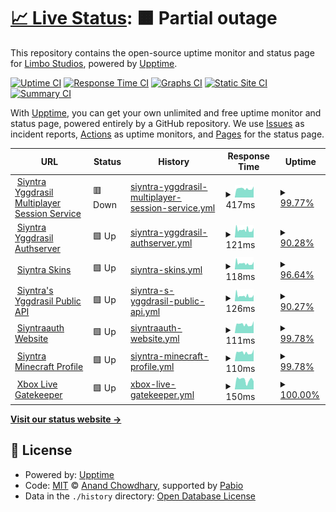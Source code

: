 # [📈 Live Status](https://Limbo-Studios.github.io/siyntra-status-page): <!--live status--> **🟧 Partial outage**

This repository contains the open-source uptime monitor and status page for [Limbo Studios](https://Limbo-Studios.github.io/siyntra-status-page), powered by [Upptime](https://github.com/upptime/upptime).

[![Uptime CI](https://github.com/Limbo-Studios/siyntra-status-page/workflows/Uptime%20CI/badge.svg)](https://github.com/Limbo-Studios/siyntra-status-page/actions?query=workflow%3A%22Uptime+CI%22)
[![Response Time CI](https://github.com/Limbo-Studios/siyntra-status-page/workflows/Response%20Time%20CI/badge.svg)](https://github.com/Limbo-Studios/siyntra-status-page/actions?query=workflow%3A%22Response+Time+CI%22)
[![Graphs CI](https://github.com/Limbo-Studios/siyntra-status-page/workflows/Graphs%20CI/badge.svg)](https://github.com/Limbo-Studios/siyntra-status-page/actions?query=workflow%3A%22Graphs+CI%22)
[![Static Site CI](https://github.com/Limbo-Studios/siyntra-status-page/workflows/Static%20Site%20CI/badge.svg)](https://github.com/Limbo-Studios/siyntra-status-page/actions?query=workflow%3A%22Static+Site+CI%22)
[![Summary CI](https://github.com/Limbo-Studios/siyntra-status-page/workflows/Summary%20CI/badge.svg)](https://github.com/Limbo-Studios/siyntra-status-page/actions?query=workflow%3A%22Summary+CI%22)

With [Upptime](https://upptime.js.org), you can get your own unlimited and free uptime monitor and status page, powered entirely by a GitHub repository. We use [Issues](https://github.com/Limbo-Studios/siyntra-status-page/issues) as incident reports, [Actions](https://github.com/Limbo-Studios/siyntra-status-page/actions) as uptime monitors, and [Pages](https://Limbo-Studios.github.io/siyntra-status-page) for the status page.

<!--start: status pages-->
<!-- This summary is generated by Upptime (https://github.com/upptime/upptime) -->
<!-- Do not edit this manually, your changes will be overwritten -->
<!-- prettier-ignore -->
| URL | Status | History | Response Time | Uptime |
| --- | ------ | ------- | ------------- | ------ |
| <img alt="" src="https://icons.duckduckgo.com/ip3/auth.siyntrastudios.com.ico" height="13"> [Siyntra Yggdrasil Multiplayer Session Service](https://auth.siyntrastudios.com/session) | 🟥 Down | [siyntra-yggdrasil-multiplayer-session-service.yml](https://github.com/Limbo-Studios/siyntra-status-page/commits/HEAD/history/siyntra-yggdrasil-multiplayer-session-service.yml) | <details><summary><img alt="Response time graph" src="./graphs/siyntra-yggdrasil-multiplayer-session-service/response-time-week.png" height="20"> 417ms</summary><br><a href="https://Limbo-Studios.github.io/siyntra-status-page/history/siyntra-yggdrasil-multiplayer-session-service"><img alt="Response time 421" src="https://img.shields.io/endpoint?url=https%3A%2F%2Fraw.githubusercontent.com%2FLimbo-Studios%2Fsiyntra-status-page%2FHEAD%2Fapi%2Fsiyntra-yggdrasil-multiplayer-session-service%2Fresponse-time.json"></a><br><a href="https://Limbo-Studios.github.io/siyntra-status-page/history/siyntra-yggdrasil-multiplayer-session-service"><img alt="24-hour response time 520" src="https://img.shields.io/endpoint?url=https%3A%2F%2Fraw.githubusercontent.com%2FLimbo-Studios%2Fsiyntra-status-page%2FHEAD%2Fapi%2Fsiyntra-yggdrasil-multiplayer-session-service%2Fresponse-time-day.json"></a><br><a href="https://Limbo-Studios.github.io/siyntra-status-page/history/siyntra-yggdrasil-multiplayer-session-service"><img alt="7-day response time 417" src="https://img.shields.io/endpoint?url=https%3A%2F%2Fraw.githubusercontent.com%2FLimbo-Studios%2Fsiyntra-status-page%2FHEAD%2Fapi%2Fsiyntra-yggdrasil-multiplayer-session-service%2Fresponse-time-week.json"></a><br><a href="https://Limbo-Studios.github.io/siyntra-status-page/history/siyntra-yggdrasil-multiplayer-session-service"><img alt="30-day response time 421" src="https://img.shields.io/endpoint?url=https%3A%2F%2Fraw.githubusercontent.com%2FLimbo-Studios%2Fsiyntra-status-page%2FHEAD%2Fapi%2Fsiyntra-yggdrasil-multiplayer-session-service%2Fresponse-time-month.json"></a><br><a href="https://Limbo-Studios.github.io/siyntra-status-page/history/siyntra-yggdrasil-multiplayer-session-service"><img alt="1-year response time 421" src="https://img.shields.io/endpoint?url=https%3A%2F%2Fraw.githubusercontent.com%2FLimbo-Studios%2Fsiyntra-status-page%2FHEAD%2Fapi%2Fsiyntra-yggdrasil-multiplayer-session-service%2Fresponse-time-year.json"></a></details> | <details><summary><a href="https://Limbo-Studios.github.io/siyntra-status-page/history/siyntra-yggdrasil-multiplayer-session-service">99.77%</a></summary><a href="https://Limbo-Studios.github.io/siyntra-status-page/history/siyntra-yggdrasil-multiplayer-session-service"><img alt="All-time uptime 98.89%" src="https://img.shields.io/endpoint?url=https%3A%2F%2Fraw.githubusercontent.com%2FLimbo-Studios%2Fsiyntra-status-page%2FHEAD%2Fapi%2Fsiyntra-yggdrasil-multiplayer-session-service%2Fuptime.json"></a><br><a href="https://Limbo-Studios.github.io/siyntra-status-page/history/siyntra-yggdrasil-multiplayer-session-service"><img alt="24-hour uptime 99.97%" src="https://img.shields.io/endpoint?url=https%3A%2F%2Fraw.githubusercontent.com%2FLimbo-Studios%2Fsiyntra-status-page%2FHEAD%2Fapi%2Fsiyntra-yggdrasil-multiplayer-session-service%2Fuptime-day.json"></a><br><a href="https://Limbo-Studios.github.io/siyntra-status-page/history/siyntra-yggdrasil-multiplayer-session-service"><img alt="7-day uptime 99.77%" src="https://img.shields.io/endpoint?url=https%3A%2F%2Fraw.githubusercontent.com%2FLimbo-Studios%2Fsiyntra-status-page%2FHEAD%2Fapi%2Fsiyntra-yggdrasil-multiplayer-session-service%2Fuptime-week.json"></a><br><a href="https://Limbo-Studios.github.io/siyntra-status-page/history/siyntra-yggdrasil-multiplayer-session-service"><img alt="30-day uptime 98.89%" src="https://img.shields.io/endpoint?url=https%3A%2F%2Fraw.githubusercontent.com%2FLimbo-Studios%2Fsiyntra-status-page%2FHEAD%2Fapi%2Fsiyntra-yggdrasil-multiplayer-session-service%2Fuptime-month.json"></a><br><a href="https://Limbo-Studios.github.io/siyntra-status-page/history/siyntra-yggdrasil-multiplayer-session-service"><img alt="1-year uptime 98.89%" src="https://img.shields.io/endpoint?url=https%3A%2F%2Fraw.githubusercontent.com%2FLimbo-Studios%2Fsiyntra-status-page%2FHEAD%2Fapi%2Fsiyntra-yggdrasil-multiplayer-session-service%2Fuptime-year.json"></a></details>
| <img alt="" src="https://icons.duckduckgo.com/ip3/auth.siyntrastudios.com.ico" height="13"> [Siyntra Yggdrasil Authserver](https://auth.siyntrastudios.com/auth) | 🟩 Up | [siyntra-yggdrasil-authserver.yml](https://github.com/Limbo-Studios/siyntra-status-page/commits/HEAD/history/siyntra-yggdrasil-authserver.yml) | <details><summary><img alt="Response time graph" src="./graphs/siyntra-yggdrasil-authserver/response-time-week.png" height="20"> 121ms</summary><br><a href="https://Limbo-Studios.github.io/siyntra-status-page/history/siyntra-yggdrasil-authserver"><img alt="Response time 130" src="https://img.shields.io/endpoint?url=https%3A%2F%2Fraw.githubusercontent.com%2FLimbo-Studios%2Fsiyntra-status-page%2FHEAD%2Fapi%2Fsiyntra-yggdrasil-authserver%2Fresponse-time.json"></a><br><a href="https://Limbo-Studios.github.io/siyntra-status-page/history/siyntra-yggdrasil-authserver"><img alt="24-hour response time 149" src="https://img.shields.io/endpoint?url=https%3A%2F%2Fraw.githubusercontent.com%2FLimbo-Studios%2Fsiyntra-status-page%2FHEAD%2Fapi%2Fsiyntra-yggdrasil-authserver%2Fresponse-time-day.json"></a><br><a href="https://Limbo-Studios.github.io/siyntra-status-page/history/siyntra-yggdrasil-authserver"><img alt="7-day response time 121" src="https://img.shields.io/endpoint?url=https%3A%2F%2Fraw.githubusercontent.com%2FLimbo-Studios%2Fsiyntra-status-page%2FHEAD%2Fapi%2Fsiyntra-yggdrasil-authserver%2Fresponse-time-week.json"></a><br><a href="https://Limbo-Studios.github.io/siyntra-status-page/history/siyntra-yggdrasil-authserver"><img alt="30-day response time 130" src="https://img.shields.io/endpoint?url=https%3A%2F%2Fraw.githubusercontent.com%2FLimbo-Studios%2Fsiyntra-status-page%2FHEAD%2Fapi%2Fsiyntra-yggdrasil-authserver%2Fresponse-time-month.json"></a><br><a href="https://Limbo-Studios.github.io/siyntra-status-page/history/siyntra-yggdrasil-authserver"><img alt="1-year response time 130" src="https://img.shields.io/endpoint?url=https%3A%2F%2Fraw.githubusercontent.com%2FLimbo-Studios%2Fsiyntra-status-page%2FHEAD%2Fapi%2Fsiyntra-yggdrasil-authserver%2Fresponse-time-year.json"></a></details> | <details><summary><a href="https://Limbo-Studios.github.io/siyntra-status-page/history/siyntra-yggdrasil-authserver">90.28%</a></summary><a href="https://Limbo-Studios.github.io/siyntra-status-page/history/siyntra-yggdrasil-authserver"><img alt="All-time uptime 79.90%" src="https://img.shields.io/endpoint?url=https%3A%2F%2Fraw.githubusercontent.com%2FLimbo-Studios%2Fsiyntra-status-page%2FHEAD%2Fapi%2Fsiyntra-yggdrasil-authserver%2Fuptime.json"></a><br><a href="https://Limbo-Studios.github.io/siyntra-status-page/history/siyntra-yggdrasil-authserver"><img alt="24-hour uptime 100.00%" src="https://img.shields.io/endpoint?url=https%3A%2F%2Fraw.githubusercontent.com%2FLimbo-Studios%2Fsiyntra-status-page%2FHEAD%2Fapi%2Fsiyntra-yggdrasil-authserver%2Fuptime-day.json"></a><br><a href="https://Limbo-Studios.github.io/siyntra-status-page/history/siyntra-yggdrasil-authserver"><img alt="7-day uptime 90.28%" src="https://img.shields.io/endpoint?url=https%3A%2F%2Fraw.githubusercontent.com%2FLimbo-Studios%2Fsiyntra-status-page%2FHEAD%2Fapi%2Fsiyntra-yggdrasil-authserver%2Fuptime-week.json"></a><br><a href="https://Limbo-Studios.github.io/siyntra-status-page/history/siyntra-yggdrasil-authserver"><img alt="30-day uptime 79.90%" src="https://img.shields.io/endpoint?url=https%3A%2F%2Fraw.githubusercontent.com%2FLimbo-Studios%2Fsiyntra-status-page%2FHEAD%2Fapi%2Fsiyntra-yggdrasil-authserver%2Fuptime-month.json"></a><br><a href="https://Limbo-Studios.github.io/siyntra-status-page/history/siyntra-yggdrasil-authserver"><img alt="1-year uptime 79.90%" src="https://img.shields.io/endpoint?url=https%3A%2F%2Fraw.githubusercontent.com%2FLimbo-Studios%2Fsiyntra-status-page%2FHEAD%2Fapi%2Fsiyntra-yggdrasil-authserver%2Fuptime-year.json"></a></details>
| <img alt="" src="https://icons.duckduckgo.com/ip3/auth.siyntrastudios.com.ico" height="13"> [Siyntra Skins](https://auth.siyntrastudios.com/drasl/texture) | 🟩 Up | [siyntra-skins.yml](https://github.com/Limbo-Studios/siyntra-status-page/commits/HEAD/history/siyntra-skins.yml) | <details><summary><img alt="Response time graph" src="./graphs/siyntra-skins/response-time-week.png" height="20"> 118ms</summary><br><a href="https://Limbo-Studios.github.io/siyntra-status-page/history/siyntra-skins"><img alt="Response time 128" src="https://img.shields.io/endpoint?url=https%3A%2F%2Fraw.githubusercontent.com%2FLimbo-Studios%2Fsiyntra-status-page%2FHEAD%2Fapi%2Fsiyntra-skins%2Fresponse-time.json"></a><br><a href="https://Limbo-Studios.github.io/siyntra-status-page/history/siyntra-skins"><img alt="24-hour response time 148" src="https://img.shields.io/endpoint?url=https%3A%2F%2Fraw.githubusercontent.com%2FLimbo-Studios%2Fsiyntra-status-page%2FHEAD%2Fapi%2Fsiyntra-skins%2Fresponse-time-day.json"></a><br><a href="https://Limbo-Studios.github.io/siyntra-status-page/history/siyntra-skins"><img alt="7-day response time 118" src="https://img.shields.io/endpoint?url=https%3A%2F%2Fraw.githubusercontent.com%2FLimbo-Studios%2Fsiyntra-status-page%2FHEAD%2Fapi%2Fsiyntra-skins%2Fresponse-time-week.json"></a><br><a href="https://Limbo-Studios.github.io/siyntra-status-page/history/siyntra-skins"><img alt="30-day response time 128" src="https://img.shields.io/endpoint?url=https%3A%2F%2Fraw.githubusercontent.com%2FLimbo-Studios%2Fsiyntra-status-page%2FHEAD%2Fapi%2Fsiyntra-skins%2Fresponse-time-month.json"></a><br><a href="https://Limbo-Studios.github.io/siyntra-status-page/history/siyntra-skins"><img alt="1-year response time 128" src="https://img.shields.io/endpoint?url=https%3A%2F%2Fraw.githubusercontent.com%2FLimbo-Studios%2Fsiyntra-status-page%2FHEAD%2Fapi%2Fsiyntra-skins%2Fresponse-time-year.json"></a></details> | <details><summary><a href="https://Limbo-Studios.github.io/siyntra-status-page/history/siyntra-skins">96.64%</a></summary><a href="https://Limbo-Studios.github.io/siyntra-status-page/history/siyntra-skins"><img alt="All-time uptime 85.42%" src="https://img.shields.io/endpoint?url=https%3A%2F%2Fraw.githubusercontent.com%2FLimbo-Studios%2Fsiyntra-status-page%2FHEAD%2Fapi%2Fsiyntra-skins%2Fuptime.json"></a><br><a href="https://Limbo-Studios.github.io/siyntra-status-page/history/siyntra-skins"><img alt="24-hour uptime 100.00%" src="https://img.shields.io/endpoint?url=https%3A%2F%2Fraw.githubusercontent.com%2FLimbo-Studios%2Fsiyntra-status-page%2FHEAD%2Fapi%2Fsiyntra-skins%2Fuptime-day.json"></a><br><a href="https://Limbo-Studios.github.io/siyntra-status-page/history/siyntra-skins"><img alt="7-day uptime 96.64%" src="https://img.shields.io/endpoint?url=https%3A%2F%2Fraw.githubusercontent.com%2FLimbo-Studios%2Fsiyntra-status-page%2FHEAD%2Fapi%2Fsiyntra-skins%2Fuptime-week.json"></a><br><a href="https://Limbo-Studios.github.io/siyntra-status-page/history/siyntra-skins"><img alt="30-day uptime 85.42%" src="https://img.shields.io/endpoint?url=https%3A%2F%2Fraw.githubusercontent.com%2FLimbo-Studios%2Fsiyntra-status-page%2FHEAD%2Fapi%2Fsiyntra-skins%2Fuptime-month.json"></a><br><a href="https://Limbo-Studios.github.io/siyntra-status-page/history/siyntra-skins"><img alt="1-year uptime 85.42%" src="https://img.shields.io/endpoint?url=https%3A%2F%2Fraw.githubusercontent.com%2FLimbo-Studios%2Fsiyntra-status-page%2FHEAD%2Fapi%2Fsiyntra-skins%2Fuptime-year.json"></a></details>
| <img alt="" src="https://icons.duckduckgo.com/ip3/auth.siyntrastudios.com.ico" height="13"> [Siyntra's Yggdrasil Public API](https://auth.siyntrastudios.com/auth) | 🟩 Up | [siyntra-s-yggdrasil-public-api.yml](https://github.com/Limbo-Studios/siyntra-status-page/commits/HEAD/history/siyntra-s-yggdrasil-public-api.yml) | <details><summary><img alt="Response time graph" src="./graphs/siyntra-s-yggdrasil-public-api/response-time-week.png" height="20"> 126ms</summary><br><a href="https://Limbo-Studios.github.io/siyntra-status-page/history/siyntra-s-yggdrasil-public-api"><img alt="Response time 139" src="https://img.shields.io/endpoint?url=https%3A%2F%2Fraw.githubusercontent.com%2FLimbo-Studios%2Fsiyntra-status-page%2FHEAD%2Fapi%2Fsiyntra-s-yggdrasil-public-api%2Fresponse-time.json"></a><br><a href="https://Limbo-Studios.github.io/siyntra-status-page/history/siyntra-s-yggdrasil-public-api"><img alt="24-hour response time 148" src="https://img.shields.io/endpoint?url=https%3A%2F%2Fraw.githubusercontent.com%2FLimbo-Studios%2Fsiyntra-status-page%2FHEAD%2Fapi%2Fsiyntra-s-yggdrasil-public-api%2Fresponse-time-day.json"></a><br><a href="https://Limbo-Studios.github.io/siyntra-status-page/history/siyntra-s-yggdrasil-public-api"><img alt="7-day response time 126" src="https://img.shields.io/endpoint?url=https%3A%2F%2Fraw.githubusercontent.com%2FLimbo-Studios%2Fsiyntra-status-page%2FHEAD%2Fapi%2Fsiyntra-s-yggdrasil-public-api%2Fresponse-time-week.json"></a><br><a href="https://Limbo-Studios.github.io/siyntra-status-page/history/siyntra-s-yggdrasil-public-api"><img alt="30-day response time 139" src="https://img.shields.io/endpoint?url=https%3A%2F%2Fraw.githubusercontent.com%2FLimbo-Studios%2Fsiyntra-status-page%2FHEAD%2Fapi%2Fsiyntra-s-yggdrasil-public-api%2Fresponse-time-month.json"></a><br><a href="https://Limbo-Studios.github.io/siyntra-status-page/history/siyntra-s-yggdrasil-public-api"><img alt="1-year response time 139" src="https://img.shields.io/endpoint?url=https%3A%2F%2Fraw.githubusercontent.com%2FLimbo-Studios%2Fsiyntra-status-page%2FHEAD%2Fapi%2Fsiyntra-s-yggdrasil-public-api%2Fresponse-time-year.json"></a></details> | <details><summary><a href="https://Limbo-Studios.github.io/siyntra-status-page/history/siyntra-s-yggdrasil-public-api">90.27%</a></summary><a href="https://Limbo-Studios.github.io/siyntra-status-page/history/siyntra-s-yggdrasil-public-api"><img alt="All-time uptime 79.99%" src="https://img.shields.io/endpoint?url=https%3A%2F%2Fraw.githubusercontent.com%2FLimbo-Studios%2Fsiyntra-status-page%2FHEAD%2Fapi%2Fsiyntra-s-yggdrasil-public-api%2Fuptime.json"></a><br><a href="https://Limbo-Studios.github.io/siyntra-status-page/history/siyntra-s-yggdrasil-public-api"><img alt="24-hour uptime 100.00%" src="https://img.shields.io/endpoint?url=https%3A%2F%2Fraw.githubusercontent.com%2FLimbo-Studios%2Fsiyntra-status-page%2FHEAD%2Fapi%2Fsiyntra-s-yggdrasil-public-api%2Fuptime-day.json"></a><br><a href="https://Limbo-Studios.github.io/siyntra-status-page/history/siyntra-s-yggdrasil-public-api"><img alt="7-day uptime 90.27%" src="https://img.shields.io/endpoint?url=https%3A%2F%2Fraw.githubusercontent.com%2FLimbo-Studios%2Fsiyntra-status-page%2FHEAD%2Fapi%2Fsiyntra-s-yggdrasil-public-api%2Fuptime-week.json"></a><br><a href="https://Limbo-Studios.github.io/siyntra-status-page/history/siyntra-s-yggdrasil-public-api"><img alt="30-day uptime 79.99%" src="https://img.shields.io/endpoint?url=https%3A%2F%2Fraw.githubusercontent.com%2FLimbo-Studios%2Fsiyntra-status-page%2FHEAD%2Fapi%2Fsiyntra-s-yggdrasil-public-api%2Fuptime-month.json"></a><br><a href="https://Limbo-Studios.github.io/siyntra-status-page/history/siyntra-s-yggdrasil-public-api"><img alt="1-year uptime 79.99%" src="https://img.shields.io/endpoint?url=https%3A%2F%2Fraw.githubusercontent.com%2FLimbo-Studios%2Fsiyntra-status-page%2FHEAD%2Fapi%2Fsiyntra-s-yggdrasil-public-api%2Fuptime-year.json"></a></details>
| <img alt="" src="https://icons.duckduckgo.com/ip3/auth.siyntrastudios.com.ico" height="13"> [Siyntraauth Website](https://auth.siyntrastudios.com/) | 🟩 Up | [siyntraauth-website.yml](https://github.com/Limbo-Studios/siyntra-status-page/commits/HEAD/history/siyntraauth-website.yml) | <details><summary><img alt="Response time graph" src="./graphs/siyntraauth-website/response-time-week.png" height="20"> 111ms</summary><br><a href="https://Limbo-Studios.github.io/siyntra-status-page/history/siyntraauth-website"><img alt="Response time 124" src="https://img.shields.io/endpoint?url=https%3A%2F%2Fraw.githubusercontent.com%2FLimbo-Studios%2Fsiyntra-status-page%2FHEAD%2Fapi%2Fsiyntraauth-website%2Fresponse-time.json"></a><br><a href="https://Limbo-Studios.github.io/siyntra-status-page/history/siyntraauth-website"><img alt="24-hour response time 151" src="https://img.shields.io/endpoint?url=https%3A%2F%2Fraw.githubusercontent.com%2FLimbo-Studios%2Fsiyntra-status-page%2FHEAD%2Fapi%2Fsiyntraauth-website%2Fresponse-time-day.json"></a><br><a href="https://Limbo-Studios.github.io/siyntra-status-page/history/siyntraauth-website"><img alt="7-day response time 111" src="https://img.shields.io/endpoint?url=https%3A%2F%2Fraw.githubusercontent.com%2FLimbo-Studios%2Fsiyntra-status-page%2FHEAD%2Fapi%2Fsiyntraauth-website%2Fresponse-time-week.json"></a><br><a href="https://Limbo-Studios.github.io/siyntra-status-page/history/siyntraauth-website"><img alt="30-day response time 124" src="https://img.shields.io/endpoint?url=https%3A%2F%2Fraw.githubusercontent.com%2FLimbo-Studios%2Fsiyntra-status-page%2FHEAD%2Fapi%2Fsiyntraauth-website%2Fresponse-time-month.json"></a><br><a href="https://Limbo-Studios.github.io/siyntra-status-page/history/siyntraauth-website"><img alt="1-year response time 124" src="https://img.shields.io/endpoint?url=https%3A%2F%2Fraw.githubusercontent.com%2FLimbo-Studios%2Fsiyntra-status-page%2FHEAD%2Fapi%2Fsiyntraauth-website%2Fresponse-time-year.json"></a></details> | <details><summary><a href="https://Limbo-Studios.github.io/siyntra-status-page/history/siyntraauth-website">99.78%</a></summary><a href="https://Limbo-Studios.github.io/siyntra-status-page/history/siyntraauth-website"><img alt="All-time uptime 98.90%" src="https://img.shields.io/endpoint?url=https%3A%2F%2Fraw.githubusercontent.com%2FLimbo-Studios%2Fsiyntra-status-page%2FHEAD%2Fapi%2Fsiyntraauth-website%2Fuptime.json"></a><br><a href="https://Limbo-Studios.github.io/siyntra-status-page/history/siyntraauth-website"><img alt="24-hour uptime 100.00%" src="https://img.shields.io/endpoint?url=https%3A%2F%2Fraw.githubusercontent.com%2FLimbo-Studios%2Fsiyntra-status-page%2FHEAD%2Fapi%2Fsiyntraauth-website%2Fuptime-day.json"></a><br><a href="https://Limbo-Studios.github.io/siyntra-status-page/history/siyntraauth-website"><img alt="7-day uptime 99.78%" src="https://img.shields.io/endpoint?url=https%3A%2F%2Fraw.githubusercontent.com%2FLimbo-Studios%2Fsiyntra-status-page%2FHEAD%2Fapi%2Fsiyntraauth-website%2Fuptime-week.json"></a><br><a href="https://Limbo-Studios.github.io/siyntra-status-page/history/siyntraauth-website"><img alt="30-day uptime 98.90%" src="https://img.shields.io/endpoint?url=https%3A%2F%2Fraw.githubusercontent.com%2FLimbo-Studios%2Fsiyntra-status-page%2FHEAD%2Fapi%2Fsiyntraauth-website%2Fuptime-month.json"></a><br><a href="https://Limbo-Studios.github.io/siyntra-status-page/history/siyntraauth-website"><img alt="1-year uptime 98.90%" src="https://img.shields.io/endpoint?url=https%3A%2F%2Fraw.githubusercontent.com%2FLimbo-Studios%2Fsiyntra-status-page%2FHEAD%2Fapi%2Fsiyntraauth-website%2Fuptime-year.json"></a></details>
| <img alt="" src="https://icons.duckduckgo.com/ip3/auth.siyntrastudios.com.ico" height="13"> [Siyntra Minecraft Profile](https://auth.siyntrastudios.com/session/minecraft/profile) | 🟩 Up | [siyntra-minecraft-profile.yml](https://github.com/Limbo-Studios/siyntra-status-page/commits/HEAD/history/siyntra-minecraft-profile.yml) | <details><summary><img alt="Response time graph" src="./graphs/siyntra-minecraft-profile/response-time-week.png" height="20"> 110ms</summary><br><a href="https://Limbo-Studios.github.io/siyntra-status-page/history/siyntra-minecraft-profile"><img alt="Response time 122" src="https://img.shields.io/endpoint?url=https%3A%2F%2Fraw.githubusercontent.com%2FLimbo-Studios%2Fsiyntra-status-page%2FHEAD%2Fapi%2Fsiyntra-minecraft-profile%2Fresponse-time.json"></a><br><a href="https://Limbo-Studios.github.io/siyntra-status-page/history/siyntra-minecraft-profile"><img alt="24-hour response time 148" src="https://img.shields.io/endpoint?url=https%3A%2F%2Fraw.githubusercontent.com%2FLimbo-Studios%2Fsiyntra-status-page%2FHEAD%2Fapi%2Fsiyntra-minecraft-profile%2Fresponse-time-day.json"></a><br><a href="https://Limbo-Studios.github.io/siyntra-status-page/history/siyntra-minecraft-profile"><img alt="7-day response time 110" src="https://img.shields.io/endpoint?url=https%3A%2F%2Fraw.githubusercontent.com%2FLimbo-Studios%2Fsiyntra-status-page%2FHEAD%2Fapi%2Fsiyntra-minecraft-profile%2Fresponse-time-week.json"></a><br><a href="https://Limbo-Studios.github.io/siyntra-status-page/history/siyntra-minecraft-profile"><img alt="30-day response time 122" src="https://img.shields.io/endpoint?url=https%3A%2F%2Fraw.githubusercontent.com%2FLimbo-Studios%2Fsiyntra-status-page%2FHEAD%2Fapi%2Fsiyntra-minecraft-profile%2Fresponse-time-month.json"></a><br><a href="https://Limbo-Studios.github.io/siyntra-status-page/history/siyntra-minecraft-profile"><img alt="1-year response time 122" src="https://img.shields.io/endpoint?url=https%3A%2F%2Fraw.githubusercontent.com%2FLimbo-Studios%2Fsiyntra-status-page%2FHEAD%2Fapi%2Fsiyntra-minecraft-profile%2Fresponse-time-year.json"></a></details> | <details><summary><a href="https://Limbo-Studios.github.io/siyntra-status-page/history/siyntra-minecraft-profile">99.78%</a></summary><a href="https://Limbo-Studios.github.io/siyntra-status-page/history/siyntra-minecraft-profile"><img alt="All-time uptime 98.90%" src="https://img.shields.io/endpoint?url=https%3A%2F%2Fraw.githubusercontent.com%2FLimbo-Studios%2Fsiyntra-status-page%2FHEAD%2Fapi%2Fsiyntra-minecraft-profile%2Fuptime.json"></a><br><a href="https://Limbo-Studios.github.io/siyntra-status-page/history/siyntra-minecraft-profile"><img alt="24-hour uptime 100.00%" src="https://img.shields.io/endpoint?url=https%3A%2F%2Fraw.githubusercontent.com%2FLimbo-Studios%2Fsiyntra-status-page%2FHEAD%2Fapi%2Fsiyntra-minecraft-profile%2Fuptime-day.json"></a><br><a href="https://Limbo-Studios.github.io/siyntra-status-page/history/siyntra-minecraft-profile"><img alt="7-day uptime 99.78%" src="https://img.shields.io/endpoint?url=https%3A%2F%2Fraw.githubusercontent.com%2FLimbo-Studios%2Fsiyntra-status-page%2FHEAD%2Fapi%2Fsiyntra-minecraft-profile%2Fuptime-week.json"></a><br><a href="https://Limbo-Studios.github.io/siyntra-status-page/history/siyntra-minecraft-profile"><img alt="30-day uptime 98.90%" src="https://img.shields.io/endpoint?url=https%3A%2F%2Fraw.githubusercontent.com%2FLimbo-Studios%2Fsiyntra-status-page%2FHEAD%2Fapi%2Fsiyntra-minecraft-profile%2Fuptime-month.json"></a><br><a href="https://Limbo-Studios.github.io/siyntra-status-page/history/siyntra-minecraft-profile"><img alt="1-year uptime 98.90%" src="https://img.shields.io/endpoint?url=https%3A%2F%2Fraw.githubusercontent.com%2FLimbo-Studios%2Fsiyntra-status-page%2FHEAD%2Fapi%2Fsiyntra-minecraft-profile%2Fuptime-year.json"></a></details>
| <img alt="" src="https://icons.duckduckgo.com/ip3/xsts.auth.xboxlive.com.ico" height="13"> [Xbox Live Gatekeeper](https://xsts.auth.xboxlive.com/xsts/authorize) | 🟩 Up | [xbox-live-gatekeeper.yml](https://github.com/Limbo-Studios/siyntra-status-page/commits/HEAD/history/xbox-live-gatekeeper.yml) | <details><summary><img alt="Response time graph" src="./graphs/xbox-live-gatekeeper/response-time-week.png" height="20"> 150ms</summary><br><a href="https://Limbo-Studios.github.io/siyntra-status-page/history/xbox-live-gatekeeper"><img alt="Response time 150" src="https://img.shields.io/endpoint?url=https%3A%2F%2Fraw.githubusercontent.com%2FLimbo-Studios%2Fsiyntra-status-page%2FHEAD%2Fapi%2Fxbox-live-gatekeeper%2Fresponse-time.json"></a><br><a href="https://Limbo-Studios.github.io/siyntra-status-page/history/xbox-live-gatekeeper"><img alt="24-hour response time 126" src="https://img.shields.io/endpoint?url=https%3A%2F%2Fraw.githubusercontent.com%2FLimbo-Studios%2Fsiyntra-status-page%2FHEAD%2Fapi%2Fxbox-live-gatekeeper%2Fresponse-time-day.json"></a><br><a href="https://Limbo-Studios.github.io/siyntra-status-page/history/xbox-live-gatekeeper"><img alt="7-day response time 150" src="https://img.shields.io/endpoint?url=https%3A%2F%2Fraw.githubusercontent.com%2FLimbo-Studios%2Fsiyntra-status-page%2FHEAD%2Fapi%2Fxbox-live-gatekeeper%2Fresponse-time-week.json"></a><br><a href="https://Limbo-Studios.github.io/siyntra-status-page/history/xbox-live-gatekeeper"><img alt="30-day response time 150" src="https://img.shields.io/endpoint?url=https%3A%2F%2Fraw.githubusercontent.com%2FLimbo-Studios%2Fsiyntra-status-page%2FHEAD%2Fapi%2Fxbox-live-gatekeeper%2Fresponse-time-month.json"></a><br><a href="https://Limbo-Studios.github.io/siyntra-status-page/history/xbox-live-gatekeeper"><img alt="1-year response time 150" src="https://img.shields.io/endpoint?url=https%3A%2F%2Fraw.githubusercontent.com%2FLimbo-Studios%2Fsiyntra-status-page%2FHEAD%2Fapi%2Fxbox-live-gatekeeper%2Fresponse-time-year.json"></a></details> | <details><summary><a href="https://Limbo-Studios.github.io/siyntra-status-page/history/xbox-live-gatekeeper">100.00%</a></summary><a href="https://Limbo-Studios.github.io/siyntra-status-page/history/xbox-live-gatekeeper"><img alt="All-time uptime 100.00%" src="https://img.shields.io/endpoint?url=https%3A%2F%2Fraw.githubusercontent.com%2FLimbo-Studios%2Fsiyntra-status-page%2FHEAD%2Fapi%2Fxbox-live-gatekeeper%2Fuptime.json"></a><br><a href="https://Limbo-Studios.github.io/siyntra-status-page/history/xbox-live-gatekeeper"><img alt="24-hour uptime 100.00%" src="https://img.shields.io/endpoint?url=https%3A%2F%2Fraw.githubusercontent.com%2FLimbo-Studios%2Fsiyntra-status-page%2FHEAD%2Fapi%2Fxbox-live-gatekeeper%2Fuptime-day.json"></a><br><a href="https://Limbo-Studios.github.io/siyntra-status-page/history/xbox-live-gatekeeper"><img alt="7-day uptime 100.00%" src="https://img.shields.io/endpoint?url=https%3A%2F%2Fraw.githubusercontent.com%2FLimbo-Studios%2Fsiyntra-status-page%2FHEAD%2Fapi%2Fxbox-live-gatekeeper%2Fuptime-week.json"></a><br><a href="https://Limbo-Studios.github.io/siyntra-status-page/history/xbox-live-gatekeeper"><img alt="30-day uptime 100.00%" src="https://img.shields.io/endpoint?url=https%3A%2F%2Fraw.githubusercontent.com%2FLimbo-Studios%2Fsiyntra-status-page%2FHEAD%2Fapi%2Fxbox-live-gatekeeper%2Fuptime-month.json"></a><br><a href="https://Limbo-Studios.github.io/siyntra-status-page/history/xbox-live-gatekeeper"><img alt="1-year uptime 100.00%" src="https://img.shields.io/endpoint?url=https%3A%2F%2Fraw.githubusercontent.com%2FLimbo-Studios%2Fsiyntra-status-page%2FHEAD%2Fapi%2Fxbox-live-gatekeeper%2Fuptime-year.json"></a></details>

<!--end: status pages-->

[**Visit our status website →**](https://Limbo-Studios.github.io/siyntra-status-page)

## 📄 License

- Powered by: [Upptime](https://github.com/upptime/upptime)
- Code: [MIT](./LICENSE) © [Anand Chowdhary](https://anandchowdhary.com), supported by [Pabio](https://pabio.com)
- Data in the `./history` directory: [Open Database License](https://opendatacommons.org/licenses/odbl/1-0/)
